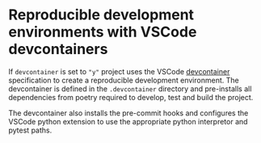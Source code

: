 # Reproducible development environments with VSCode devcontainers

If `devcontainer` is set to `"y"` project uses the VSCode [devcontainer](https://code.visualstudio.com/docs/devcontainers/containers)
specification to create a reproducible development environment. The devcontainer
is defined in the `.devcontainer` directory and pre-installs all dependencies
from poetry required to develop, test and build the project.

The devcontainer also installs the pre-commit hooks and configures the VSCode python
extension to use the appropriate python interpretor and pytest paths.
